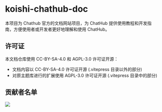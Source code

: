 # koishi-chathub-doc

本项目为 Chathub 官方的文档网站项目，为 ChatHub 提供使用教程和开发指南，方便使用者或开发者更好地理解和使用 ChatHub。

## 许可证

本文档仓库使用 CC-BY-SA-4.0 和 AGPL-3.0 许可证开源：

- 文档内容以 CC-BY-SA-4.0 许可证开源 (.vitepress 目录以外的部分)
- 对原主题库进行的扩展使用 AGPL-3.0 许可证开源 (.vitepress 目录中的部分)

## 贡献者名单  

<a href="https://github.com/ChatHubLab/doc/graphs/contributors">
  <img src="https://contrib.rocks/image?repo=ChatHubLab/doc" />
</a>

